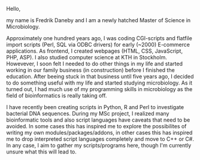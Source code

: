 Hello,

my name is Fredrik Daneby and I am a newly hatched Master of Science in Microbiology.

Approximately one hundred years ago, I was coding CGI-scripts and flatfile import scripts (Perl, SQL via ODBC drivers) for early (~2000) E-commerce applications. As frontend,
I created webpages (HTML, CSS, JavaScript, PHP, ASP). I also studied computer science at KTH in Stockholm. Howevever, I soon felt I needed to do other things in my life and started
working in our family business (in construction) before I finished the education. After beeing stuck in that business until five years ago, I decided to do something useful with my life
and started studying microbiology. As it turned out, I had much use of my programming skills in microbiology as the field of bioinformatics is really taking off.

I have recently been creating scripts in Python, R and Perl to investigate bacterial DNA sequences. During my MSc project, I realized many bioinformatic tools and also script languages have 
caveats that need to be avoided. In some cases this has inspired me to explore the possibilites of writing my own modules/packages/addons, in other cases this has inspired me to drop interpreted 
script languages completely and move to C++ or C#. In any case, I aim to gather my scripts/programs here, though I'm currently unsure what this will lead to.

<!---
fdaneby/fdaneby is a ✨ special ✨ repository because its `README.md` (this file) appears on your GitHub profile.
You can click the Preview link to take a look at your changes.
--->
